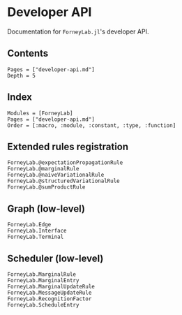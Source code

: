 # Developer API

Documentation for `ForneyLab.jl`'s developer API.

## Contents
```@contents
Pages = ["developer-api.md"]
Depth = 5
```

## Index
```@index
Modules = [ForneyLab]
Pages = ["developer-api.md"]
Order = [:macro, :module, :constant, :type, :function]
```

## Extended rules registration
```@docs
ForneyLab.@expectationPropagationRule
ForneyLab.@marginalRule
ForneyLab.@naiveVariationalRule
ForneyLab.@structuredVariationalRule
ForneyLab.@sumProductRule
```

## Graph (low-level)
```@docs
ForneyLab.Edge
ForneyLab.Interface
ForneyLab.Terminal
```

## Scheduler (low-level)
```@docs
ForneyLab.MarginalRule
ForneyLab.MarginalEntry
ForneyLab.MarginalUpdateRule
ForneyLab.MessageUpdateRule
ForneyLab.RecognitionFactor
ForneyLab.ScheduleEntry
```
